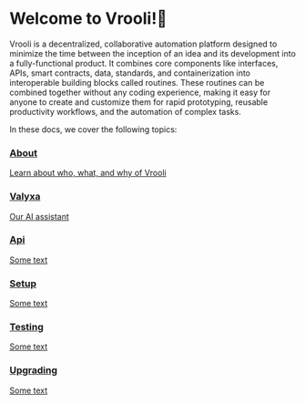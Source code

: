 # Welcome to Vrooli!👋
Vrooli is a decentralized, collaborative automation platform designed to minimize the time between the inception of an idea and its development into a fully-functional product. It combines core components like interfaces, APIs, smart contracts, data, standards, and containerization into interoperable building blocks called routines. These routines can be combined together without any coding experience, making it easy for anyone to create and customize them for rapid prototyping, reusable productivity workflows, and the automation of complex tasks.

In these docs, we cover the following topics:

<div class="card-container">

  <div class="card">
    <a href="about/overview.md">
      <h3>About</h3>
      <p>Learn about who, what, and why of Vrooli</p>
    </a>
  </div>

  <div class="card">
    <a href="valyxa/introduction.md">
      <h3>Valyxa</h3>
      <p>Our AI assistant</p>
    </a>
  </div>

  <div class="card">
    <a href="api_reference/overview.md">
      <h3>Api</h3>
      <p>Some text</p>
    </a>
  </div>

  <div class="card">
    <a href="setup/getting_started.md">
      <h3>Setup</h3>
      <p>Some text</p>
    </a>
  </div>

  <div class="card">
    <a href="testing/overview.md">
      <h3>Testing</h3>
      <p>Some text</p>
    </a>
  </div>

  <div class="card">
    <a href="upgrades/overview.md">
      <h3>Upgrading</h3>
      <p>Some text</p>
    </a>
  </div>

</div>
